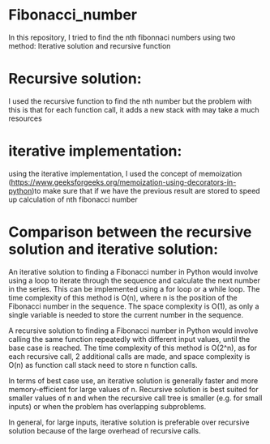 # Fibonacci_number
In this repository, I tried to find the nth fibonnaci numbers using two method: Iterative solution and recursive function

# Recursive solution:
I used the recursive function to find the nth number but the problem with this is that for each function call, it adds a  new stack with may take a much resources

# iterative implementation:

using the iterative implementation, I used the concept of memoization (https://www.geeksforgeeks.org/memoization-using-decorators-in-python)to make sure that if we have the previous result are stored to speed up calculation of nth fibonacci number

# Comparison between the recursive solution and iterative solution:
An iterative solution to finding a Fibonacci number in Python would involve using a loop to iterate through the sequence and calculate the next number in the series. This can be implemented using a for loop or a while loop. The time complexity of this method is O(n), where n is the position of the Fibonacci number in the sequence. The space complexity is O(1), as only a single variable is needed to store the current number in the sequence.

A recursive solution to finding a Fibonacci number in Python would involve calling the same function repeatedly with different input values, until the base case is reached. The time complexity of this method is O(2^n), as for each recursive call, 2 additional calls are made, and space complexity is O(n) as function call stack need to store n function calls.

In terms of best case use, an iterative solution is generally faster and more memory-efficient for large values of n.
Recursive solution is best suited for smaller values of n and when the recursive call tree is smaller (e.g. for small inputs) or when the problem has overlapping subproblems.

In general, for large inputs, iterative solution is preferable over recursive solution because of the large overhead of recursive calls.
